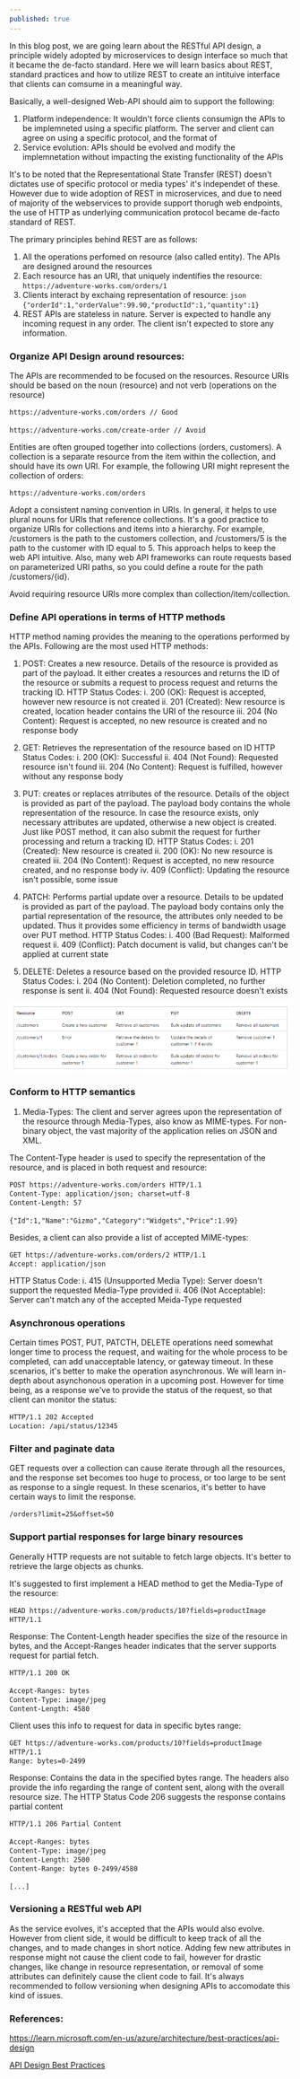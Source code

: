 ```yaml
---
published: true
---
```

In this blog post, we are going learn about the RESTful API design, a principle widely adopted by microservices to design interface so much that it became the de-facto standard. Here we will learn basics about REST, standard practices and how to utilize REST to create an intituive interface that clients can comsume in a meaningful way.

Basically, a well-designed Web-API should aim to support the following:
1. Platform independence: It wouldn't force clients consumign the APIs to be implemneted using a specific platform. The server and client can agree on using a specific protocol, and the format of 
2. Service evolution: APIs should be evolved and modify the implemnetation without impacting the existing functionality of the APIs

It's to be noted that the Representational State Transfer (REST) doesn't dictates use of specific protocol or media types' it's independet of these. However due to wide adoption of REST in microservices, and due to need of majority of the webservices to provide support thorugh web endpoints, the use of HTTP as underlying communication protocol became de-facto standard of REST.

The primary principles behind REST are as follows:
1. All the operations perfomed on resource (also called entity). The APIs are designed around the resources
2. Each resource has an URI, that uniquely indentifies the resource:
``` https://adventure-works.com/orders/1 ```
3. Clients interact by exchaing representation of resource:
```json {"orderId":1,"orderValue":99.90,"productId":1,"quantity":1} ```
4. REST APIs are stateless in nature. Server is expected to handle any incoming request in any order. The client isn't expected to store any information.

### Organize API Design around resources:
The APIs are recommended to be focused on the resources. Resource URIs should be based on the noun (resource) and not verb (operations on the resource)
```http
https://adventure-works.com/orders // Good

https://adventure-works.com/create-order // Avoid
```

Entities are often grouped together into collections (orders, customers). A collection is a separate resource from the item within the collection, and should have its own URI. For example, the following URI might represent the collection of orders:
```http
https://adventure-works.com/orders
```

Adopt a consistent naming convention in URIs. In general, it helps to use plural nouns for URIs that reference collections. It's a good practice to organize URIs for collections and items into a hierarchy. For example, /customers is the path to the customers collection, and /customers/5 is the path to the customer with ID equal to 5. This approach helps to keep the web API intuitive. Also, many web API frameworks can route requests based on parameterized URI paths, so you could define a route for the path /customers/{id}.

Avoid requiring resource URIs more complex than collection/item/collection.

### Define API operations in terms of HTTP methods
HTTP method naming provides the meaning to the operations performed by the APIs. Following are the most used HTTP methods:

1. POST: Creates a new resource. Details of the resource is provided as part of the payload. It either creates a resources and returns the ID of the resource or submits a request to process request and returns the tracking ID. 
HTTP Status Codes:
	i. 200 (OK): Request is accepted, however new resource is not created
    ii. 201 (Created): New resource is created, location header contains the URI of the resource
    iii. 204 (No Content): Request is accepted, no new resource is created and no response body
    

2. GET: Retrieves the representation of the resource based on ID 
HTTP Status Codes:
	i. 200 (OK): Successful 
    ii. 404 (Not Found): Requested resource isn't found
    iii. 204 (No Content): Request is fulfilled, however without any response body
    
3. PUT: creates or replaces atrributes of the resource. Details of the object is provided as part of the payload. The payload body contains the whole representation of the resource. In case the resource exists, only necessary attributes are updated, otherwise a new object is created. Just like POST method, it can also submit the request for further processing and return a tracking ID.
HTTP Status Codes:
	i. 201 (Created): New resource is created
    ii. 200 (OK): No new resource is created
    iii. 204 (No Content): Request is accepted, no new resource created, and no response body
    iv. 409 (Conflict): Updating the resource isn't possible, some issue

4. PATCH: Performs partial update over a resource. Details to be updated is provided as part of the payload. The payload body contains only the partial representation of the resource, the attributes only needed to be updated. Thus it provides some efficiency in terms of bandwidth usage over PUT method.
HTTP Status Codes:
	i. 400 (Bad Request): Malformed request
    ii. 409 (Conflict): Patch document is valid, but changes can't be applied at current state

5. DELETE: Deletes a resource based on the provided resource ID.
HTTP Status Codes:
	i. 204 (No Content): Deletion completed, no further response is sent
    ii. 404 (Not Found): Requested resource doesn't exists

![](../images/REST-intro/httpVerbs.png)



### Conform to HTTP semantics
1. Media-Types:
The client and server agrees upon the representation of the resource through Media-Types, also know as MIME-types. For non-binary object, the vast majority of the application relies on JSON and XML.

The Content-Type header is used to specify the representation of the resource, and is placed in both request and resource:
```
POST https://adventure-works.com/orders HTTP/1.1
Content-Type: application/json; charset=utf-8
Content-Length: 57

{"Id":1,"Name":"Gizmo","Category":"Widgets","Price":1.99}
```
Besides, a client can also provide a list of accepted MIME-types:
```
GET https://adventure-works.com/orders/2 HTTP/1.1
Accept: application/json
```

HTTP Status Code:
   i. 415 (Unsupported Media Type): Server doesn't support the requested Media-Type provided
   ii. 406 (Not Acceptable): Server can't match any of the accepted Meida-Type requested
   
### Asynchronous operations
Certain times POST, PUT, PATCTH, DELETE operations need somewhat longer time to process the request, and waiting for the whole process to be completed, can add unacceptable latency, or gateway timeout. In these scenarios, it's better to make the operation asynchronous. We will learn in-depth about asynchonous operation in a upcoming post. However for time being, as a response we've to provide the status of the request, so that client can monitor the status:
```
HTTP/1.1 202 Accepted
Location: /api/status/12345
```

### Filter and paginate data
GET requests over a collection can cause iterate through all the resources, and the response set becomes too huge to process, or too large to be sent as response to a single request. In these scenarios, it's better to have certain ways to limit the response. 
```
/orders?limit=25&offset=50
```

### Support partial responses for large binary resources
Generally HTTP requests are not suitable to fetch large objects. It's better to retrieve the large objects as chunks.

It's suggested to first implement a HEAD method to get the Media-Type of the resource:
```
HEAD https://adventure-works.com/products/10?fields=productImage HTTP/1.1
```
Response: The Content-Length header specifies the size of the resource in bytes, and the Accept-Ranges header indicates that the server supports request for partial fetch.
```
HTTP/1.1 200 OK

Accept-Ranges: bytes
Content-Type: image/jpeg
Content-Length: 4580
```

Client uses this info to request for data in specific bytes range:
```
GET https://adventure-works.com/products/10?fields=productImage HTTP/1.1
Range: bytes=0-2499
```
Response: Contains the data in the specified bytes range. The headers also provide the info regarding the range of content sent, along with the overall resource size. The HTTP Status Code 206 suggests the response contains partial content
```
HTTP/1.1 206 Partial Content

Accept-Ranges: bytes
Content-Type: image/jpeg
Content-Length: 2500
Content-Range: bytes 0-2499/4580

[...]
```

### Versioning a RESTful web API
As the service evolves, it's accepted that the APIs would also evolve. However from client side, it would be difficult to keep track of all the changes, and to made changes in short notice. Adding few new attributes in response might not cause the client code to fail, however for drastic changes, like change in resource representation, or removal of some attributes can definitely cause the client code to fail. It's always recommended to follow versioning when designing APIs to accomodate this kind of issues. 


### References:
https://learn.microsoft.com/en-us/azure/architecture/best-practices/api-design

[API Design Best Practices](https://learn.microsoft.com/en-us/azure/architecture/best-practices/api-design)

